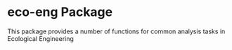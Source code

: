 # eco-eng Package

This package provides a number of functions for common 
analysis tasks in Ecological Engineering
